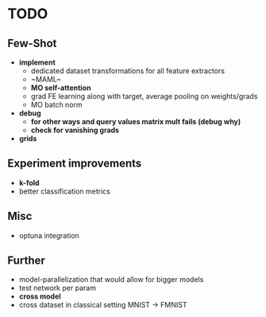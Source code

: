 # TODO

## Few-Shot
- **implement**
    - dedicated dataset transformations for all feature extractors
    - ~MAML~
    - **MO self-attention**
    - grad FE learning along with target, average pooling on weights/grads
    - MO batch norm
- **debug**
    - **for other ways and query values matrix mult fails (debug why)**
    - **check for vanishing grads**
- **grids**

## Experiment improvements
- **k-fold**
- better classification metrics

## Misc
- optuna integration

## Further
- model-parallelization that would allow for bigger models  
- test network per param
- **cross model**
- cross dataset in classical setting MNIST -> FMNIST
